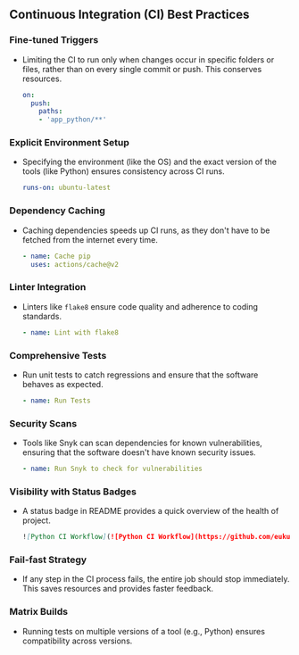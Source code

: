 ## Continuous Integration (CI) Best Practices

### **Fine-tuned Triggers**
- Limiting the CI to run only when changes occur in specific folders or files, rather than on every single commit or push. This conserves resources.
    ```yaml
    on:
      push:
        paths:
        - 'app_python/**'
    ```

### **Explicit Environment Setup**
- Specifying the environment (like the OS) and the exact version of the tools (like Python) ensures consistency across CI runs.
    ```yaml
    runs-on: ubuntu-latest
    ```

### **Dependency Caching**
- Caching dependencies speeds up CI runs, as they don't have to be fetched from the internet every time.
    ```yaml
    - name: Cache pip
      uses: actions/cache@v2
    ```

### **Linter Integration**
- Linters like `flake8` ensure code quality and adherence to coding standards.
    ```yaml
    - name: Lint with flake8
    ```

### **Comprehensive Tests**
- Run unit tests to catch regressions and ensure that the software behaves as expected.
    ```yaml
    - name: Run Tests
    ```

### **Security Scans**
- Tools like Snyk can scan  dependencies for known vulnerabilities, ensuring that the software doesn't have known security issues.
    ```yaml
    - name: Run Snyk to check for vulnerabilities
    ```

### **Visibility with Status Badges**
- A status badge in README provides a quick overview of the health of project.
    ```markdown
    ![Python CI Workflow](![Python CI Workflow](https://github.com/eukuz/devops-course-labs/actions/workflows/Python%20CI%20Workflow/badge.svg)
    ```

### **Fail-fast Strategy**
- If any step in the CI process fails, the entire job should stop immediately. This saves resources and provides faster feedback.

### **Matrix Builds**
- Running tests on multiple versions of a tool (e.g., Python) ensures compatibility across versions.


